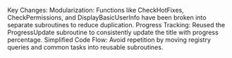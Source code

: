 Key Changes:
Modularization: Functions like CheckHotFixes, CheckPermissions, and DisplayBasicUserInfo have been broken into separate subroutines to reduce duplication.
Progress Tracking: Reused the ProgressUpdate subroutine to consistently update the title with progress percentage.
Simplified Code Flow: Avoid repetition by moving registry queries and common tasks into reusable subroutines.
